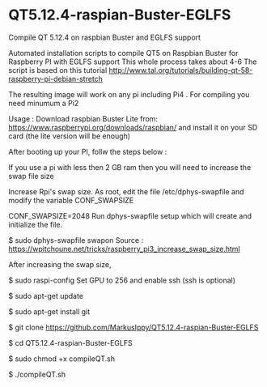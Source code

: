 # QT5.12.4-raspian-Buster-EGLFS
Compile QT 5.12.4 on raspbian Buster and EGLFS support


Automated installation scripts to compile QT5 on Raspbian Buster  for Raspberry PI with EGLFS support This whole process takes about 4-6 The script is based on this tutorial 
http://www.tal.org/tutorials/building-qt-58-raspberry-pi-debian-stretch

The resulting image will work on any pi including Pi4 . For compiling you need minumum a Pi2 

Usage : Download raspbian Buster Lite from: https://www.raspberrypi.org/downloads/raspbian/ and install it on your SD card (the lite version will be enough)

After booting up your PI, follw the steps below :

If you use a pi with less then 2 GB ram then you will need to increase the swap file size 

Increase Rpi's swap size. As root, edit the file /etc/dphys-swapfile and modify the variable CONF_SWAPSIZE

CONF_SWAPSIZE=2048
Run dphys-swapfile setup which will create and initialize the file.

$ sudo dphys-swapfile swapon
Source : https://wpitchoune.net/tricks/raspberry_pi3_increase_swap_size.html

After increasing the swap size,

$ sudo raspi-config
Set GPU to 256 and enable ssh (ssh is optional)

$ sudo apt-get update

$ sudo apt-get install git

$ git clone https://github.com/MarkusIppy/QT5.12.4-raspian-Buster-EGLFS

$ cd QT5.12.4-raspian-Buster-EGLFS

$ sudo chmod +x compileQT.sh

$ ./compileQT.sh
